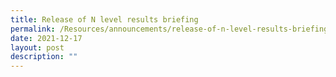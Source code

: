```yaml
---
title: Release of N level results briefing
permalink: /Resources/announcements/release-of-n-level-results-briefing/
date: 2021-12-17
layout: post
description: ""
---
```

